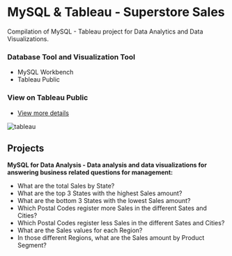 # MySQL & Tableau - Superstore Sales
Compilation of MySQL - Tableau  project for Data Analytics and Data Visualizations.

### Database Tool and Visualization Tool
+ MySQL Workbench
+ Tableau Public

### View on Tableau Public
+ [View more details](https://public.tableau.com/app/profile/diogo8824/viz/SuperStoreSales_16736354480210/Dashboard1)

![tableau](https://user-images.githubusercontent.com/119432505/212401369-cc22368c-ae29-4a1d-802c-34b80bf62edb.png)

## Projects
**MySQL for Data Analysis - Data analysis and data visualizations for answering business related questions for management:**
+ What are the total Sales by State?
+ What are the top 3 States with the highest Sales amount?
+ What are the bottom 3 States with the lowest Sales amount?
+ Which Postal Codes register more Sales in the different Sates and Cities?
+ Which Postal Codes register less Sales in the different Sates and Cities? 
+ What are the Sales values for each Region?
+ In those different Regions, what are the Sales amount by Product Segment?
